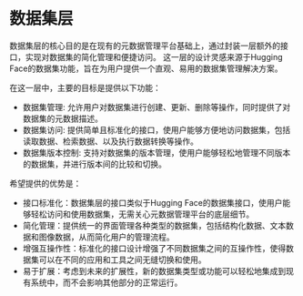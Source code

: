 # 数据集层

数据集层的核心目的是在现有的元数据管理平台基础上，通过封装一层额外的接口，实现对数据集的简化管理和便捷访问。
这一层的设计灵感来源于Hugging Face的数据集功能，旨在为用户提供一个直观、易用的数据集管理解决方案。

在这一层中，主要的目标是提供以下功能：

- 数据集管理: 允许用户对数据集进行创建、更新、删除等操作，同时提供了对数据集的元数据描述。
- 数据集访问: 提供简单且标准化的接口，使用户能够方便地访问数据集，包括读取数据、检索数据、以及执行数据转换等操作。
- 数据集版本控制: 支持对数据集的版本管理，使用户能够轻松地管理不同版本的数据集，并进行版本间的比较和切换。

希望提供的优势是：

- 接口标准化：数据集层的接口类似于Hugging Face的数据集接口，使用户能够轻松访问和使用数据集，无需关心元数据管理平台的底层细节。
- 简化管理：提供统一的界面管理各种类型的数据集，包括结构化数据、文本数据和图像数据，从而简化用户的管理流程。
- 增强互操作性：标准化的接口设计增强了不同数据集之间的互操作性，使得数据集可以在不同的应用和工具之间无缝切换和使用。
- 易于扩展：考虑到未来的扩展性，新的数据集类型或功能可以轻松地集成到现有系统中，而不会影响其他部分的正常运行。
